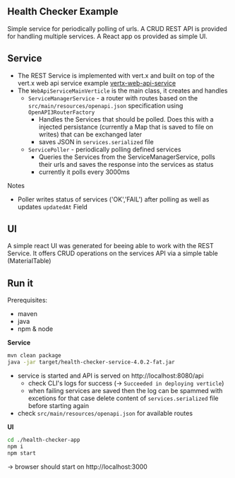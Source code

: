 ## Health Checker Example

Simple service for periodically polling of urls.
A CRUD REST API is provided for handling multiple services.
A React app os provided as simple UI.

## Service

- The REST Service is implemented with vert.x and built on top of the vert.x web api service example [vertx-web-api-service](https://vertx.io/docs/vertx-web-api-service/java/)
- The `WebApiServiceMainVerticle` is the main class, it creates and handles
  - `ServiceManagerService` - a router with routes based on the `src/main/resources/openapi.json` specification using `OpenAPI3RouterFactory`
    - Handles the Services that should be polled. Does this with a injected persistance (currently a Map that is saved to file on writes) that can be exchanged later
    - saves JSON in `services.serialized` file
  - `ServicePoller` - periodically polling defined services
    - Queries the Services from the ServiceManagerService, polls their urls and saves the response into the services as status
    - currently it polls every 3000ms

Notes

- Poller writes status of services ('OK','FAIL') after polling as well as updates `updatedAt` Field

## UI

A simple react UI was generated for beeing able to work with the REST Service.
It offers CRUD operations on the services API via a simple table (MaterialTable)

## Run it

Prerequisites:

- maven
- java
- npm & node

**Service**
```bash
mvn clean package
java -jar target/health-checker-service-4.0.2-fat.jar
```
- service is started and API is served on http://localhost:8080/api
  - check CLI's logs for success (-> `Succeeded in deploying verticle`)
  - when failing services are saved then the log can be spammed with excetions for that case delete content of `services.serialized` file before starting again
- check `src/main/resources/openapi.json` for available routes

**UI**

```bash
cd ./health-checker-app
npm i
npm start
```
-> browser should start on http://localhost:3000